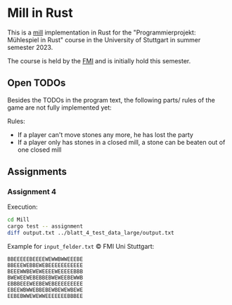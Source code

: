 # Mill in Rust

This is a [mill](https://en.wikipedia.org/wiki/Nine_men%27s_morris) implementation in Rust for the "Programmierprojekt: Mühlespiel in Rust" course in the University of Stuttgart in summer semester 2023.

The course is held by the [FMI](https://fmi.uni-stuttgart.de/ti/teaching/s23/progproj/) and is initially hold this semester.

## Open TODOs

Besides the TODOs in the program text, the following parts/ rules of the game are not fully implemented yet:

Rules:

- If a player can't move stones any more, he has lost the party
- If a player only has stones in a closed mill, a stone can be beaten out of one closed mill

## Assignments

### Assignment 4

Execution:

```bash
cd Mill
cargo test -- assignment
diff output.txt ../blatt_4_test_data_large/output.txt
```

Example for `input_felder.txt` © FMI Uni Stuttgart:
```
BBEEEEEBEEEEWEWWBWWEEEBE
BBEEEWEBBEWEBEEEEEEEEEEE
BEEEWWBEWEWEEEEWEEEEEBBB
BWEWEEWEBEBBEBWEWEEBEWWB
EBBBEEEWEEBEWEBEEEEEEEEE
EBEEWBWWEBBEBEWBEWEWBEWE
EEBEBWWEWEWWEEEEEEEBBBEE

```

